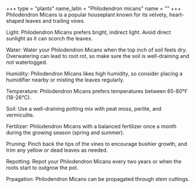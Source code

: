 +++
type            = "plants"
name_latin      = "Philodendron micans"
name            = ""
+++
Philodendron Micans is a popular houseplant known for its velvety, heart-shaped leaves and trailing vines

Light: Philodendron Micans prefers bright, indirect light. Avoid direct sunlight as it can scorch the leaves.

Water: Water your Philodendron Micans when the top inch of soil feels dry. Overwatering can lead to root rot, so make sure the soil is well-draining and not waterlogged.

Humidity: Philodendron Micans likes high humidity, so consider placing a humidifier nearby or misting the leaves regularly.

Temperature: Philodendron Micans prefers temperatures between 65-80°F (18-26°C).

Soil: Use a well-draining potting mix with peat moss, perlite, and vermiculite.

Fertilizer: Philodendron Micans with a balanced fertilizer once a month during the growing season (spring and summer).

Pruning: Pinch back the tips of the vines to encourage bushier growth, and trim any yellow or dead leaves as needed.

Repotting: Repot your Philodendron Micans every two years or when the roots start to outgrow the pot.

Prpagation: Philodendron Micans can be propagated through stem cuttings. 